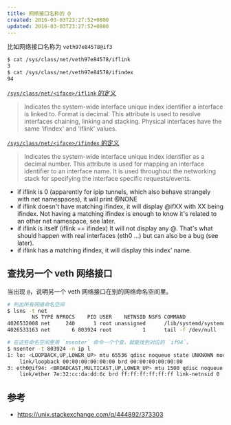 ```yaml
---
title: 网络接口名称的 @
created: 2016-03-03T23:27:52+0800
updated: 2016-03-03T23:27:52+0800
---
```



比如网络接口名称为 `veth97e84578@if3`

```sh
$ cat /sys/class/net/veth97e84578/iflink
3
$ cat /sys/class/net/veth97e84578/ifindex
94
```

[`/sys/class/net/<iface>/iflink` 的定义](https://github.com/torvalds/linux/blob/v5.16-rc4/Documentation/ABI/testing/sysfs-class-net#L199)

> Indicates the system-wide interface unique index identifier a interface is linked to.
> Format is decimal. This attribute is used to resolve interfaces chaining, linking and stacking.
> Physical interfaces have the same 'ifindex' and 'iflink' values.

[`/sys/class/net/<iface>/ifindex` 的定义](https://github.com/torvalds/linux/blob/v5.16-rc4/Documentation/ABI/testing/sysfs-class-net#L188)

> Indicates the system-wide interface unique index identifier as a decimal number.
> This attribute is used for mapping an interface identifier to an interface name.
> It is used throughout the networking stack for specifying the interface specific requests/events.

- if iflink is 0 (apparently for ipip tunnels, which also behave strangely with net namespaces), it will print @NONE
- if iflink doesn't have matching ifindex, it will display @ifXX with XX being ifindex. Not having a matching ifindex is enough to know it's related to an other net namespace, see later.
- if iflink is itself (iflink == ifindex) It will not display any @. That's what should happen with real interfaces (eth0 ...) but can also be a bug (see later).
- if iflink has a matching ifindex, it will display this index' name.

## 查找另一个 veth 网络接口

当出现 `@`，说明另一个 veth 网络接口在别的网络命名空间里。

```sh
# 列出所有网络命名空间
$ lsns -t net
        NS TYPE NPROCS    PID USER    NETNSID NSFS COMMAND
4026532008 net     240      1 root unassigned      /lib/systemd/systemd --system --deserialize 39
4026533163 net       6 803924 root          1      tail -f /dev/null

# 在这些命名空间里用 `nsenter` 命令一个个查，就能找到对应的 `if94`。
$ nsenter -t 803924 -n ip l
1: lo: <LOOPBACK,UP,LOWER_UP> mtu 65536 qdisc noqueue state UNKNOWN mode DEFAULT group default qlen 1000
    link/loopback 00:00:00:00:00:00 brd 00:00:00:00:00:00
3: eth0@if94: <BROADCAST,MULTICAST,UP,LOWER_UP> mtu 1500 qdisc noqueue state UP mode DEFAULT group default
    link/ether 7e:32:cc:da:dd:6c brd ff:ff:ff:ff:ff:ff link-netnsid 0
```

## 参考

- https://unix.stackexchange.com/q/444892/373303
